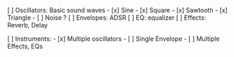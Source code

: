 [ ] Oscillators: Basic sound waves
    - [x] Sine
    - [x] Square
    - [x] Sawtooth
    - [x] Triangle
    - [ ] Noise ?
[ ] Envelopes: ADSR
[ ] EQ: equalizer
[ ] Effects: Reverb, Delay

[ ] Instruments:
    - [x] Multiple oscillators
    - [ ] Single Envelope
    - [ ] Multiple Effects, EQs
